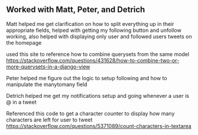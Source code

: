 ## Worked with Matt, Peter, and Detrich
Matt helped me get clarification on how to split everything up in their appropriate fields,
helped with getting my following button and unfollow working, also helped with displaying only user and followed users tweets on the homepage

used this site to reference how to combine querysets from the same model
https://stackoverflow.com/questions/431628/how-to-combine-two-or-more-querysets-in-a-django-view

Peter helped me figure out the logic to setup following and how to manipulate the manytomany field


Detrich helped me get my notifications setup and going whenever a user is @ in a tweet

Referenced this code to get a character counter to display how many characters are left for user to tweet
https://stackoverflow.com/questions/5371089/count-characters-in-textarea